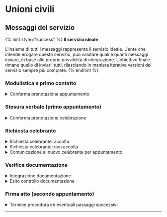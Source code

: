 # Unioni civili

## Messaggi del servizio

{% hint style="success" %}
**Il servizio ideale**

L'insieme di tutti i messaggi rappresenta il servizio ideale. L'ente che intende erogare questo servizio, può valutare quali e quanti messaggi inviare, in base alle proprie possibilità di integrazione. L'obiettivo finale rimane quello di inviarli tutti, rilasciando in maniera iterativa versioni del servizio sempre più complete.
{% endhint %}

### Modulistica e primo contatto

<details>

<summary>Conferma prenotazione appuntamento</summary>

:sparkles:<mark style="color:blue;">**Messaggio Premium**</mark> — Se hai un contratto Premium, ti consigliamo di configurare questo messaggio con promemoria Premium: i destinatari verranno avvisati dell‘avvicinarsi dell'appuntamento tramite notifica push.

***

**🖋 Titolo del messaggio:** Il tuo appuntamento

🗒 **Testo del messaggio:**

Hai prenotato un appuntamento per \<oggetto dell’appuntamento>.

Dove: \<indirizzo>

Quando: \<gg/mm/aaaa> alle \<hh:mm>

Per ulteriori informazioni, \[visita questo sito]\(URL).

**🪄 Pulsante:** Disdici appuntamento

***

**Destinatari:** Il cittadino che ha richiesto un appuntamento presso l’Ufficio matrimoni e Unioni civili del Comune per ufficializzare la richiesta di unione civile e firmare il verbale.

**Quando inviarlo:** Quando l’appuntamento è confermato.

**User story:** Come cittadino voglio ricevere una conferma quando l’appuntamento viene confermato dall’ente.

</details>

### Stesura verbale (primo appuntamento)

<details>

<summary>Conferma prenotazione celebrazione</summary>

:sparkles:<mark style="color:blue;">**Messaggio Premium**</mark> — Se hai un contratto Premium, ti consigliamo di configurare questo messaggio con promemoria Premium: i destinatari verranno avvisati dell‘avvicinarsi dell'appuntamento tramite notifica push.

***

**🖋 Titolo del messaggio:** La vostra celebrazione

🗒 **Testo del messaggio:** Siamo lieti di confermare la data di celebrazione della vostra unione civile!

Dove: \<indirizzo>

Quando: \<gg/mm/aaaa> alle \<hh:mm>

Per ulteriori informazioni, \[visita questo sito]\(URL).

**🪄 Pulsante:** n/a

***

**Destinatari:** Il cittadino che ha presentato richiesta di costituzione di unione civile.

**Quando inviarlo:** Quando l’ente conferma la data della celebrazione dell’unione Civile.

**User story:** Come cittadino voglio ricevere una conferma quando l’appuntamento viene confermato dall’ente.

</details>

### Richiesta celebrante

<details>

<summary>Richiesta celebrante: accolta</summary>

**🖋 Titolo del messaggio:** La tua richiesta è stata accolta

🗒 **Testo del messaggio:**

Ti confermiamo che  \<Nome> \<Cognome> sarà il celebrante della vostra unione civile.

\<Nome> \<Cognome> dovrà recarsi presso \<denominazione ufficio> entro il \<gg/mm/aaaa> per depositare la propria firma.

Per ulteriori informazioni, \[visita questo sito]\(URL).

**🪄 Pulsante:** n/a

***

**Destinatari:** Il cittadino che ha presentato richiesta di nuovo celebrante per la propria unione civile.

**Quando inviarlo:** Quando l’ente accoglie la richiesta.

**User story:** Come cittadino voglio ricevere aggiornamenti sullo stato della mia richiesta.

</details>

<details>

<summary>Richiesta celebrante: non accolta</summary>

**🖋  Titolo del messaggio:** La tua richiesta non è stata accolta

🗒 **Testo del messaggio:**

Purtroppo, \<Nome> \<Cognome> non potrà celebrare la vostra unione civile.

Per ulteriori informazioni, \[visita questo sito]\(URL).

**🪄 Pulsante:** n/a

***

**Destinatari:** Il cittadino che ha presentato richiesta di nuovo celebrante.

**Quando inviarlo:** Quando, verificata l’idoneità, l’ente rigetta la richiesta di nuovo celebrante.

**User story:** Come cittadino voglio ricevere aggiornamenti sullo stato di avanzamento della mia richiesta.

</details>

<details>

<summary>Comunicazione al nuovo celebrante per appuntamento</summary>

**🖋 Titolo del messaggio:** Conferma celebrazione unione civile

🗒 **Testo del messaggio:**

Ti confermiamo che il \<gg/mm/aaaa> celebrerai l’unione civile di \<Nome> \<Cognome> e \<Nome> \<Cognome>.

**Dove**: \<indirizzo>

**Quando:** \[Inserire qui i giorni e gli orari di apertura dello sportello]

Per ulteriori informazioni, \[visita questo sito]\(URL).

**🪄 Pulsante:** n/a

***

**Destinatari:** Il celebrante dell’unione civile scelto dalla coppia.

**Quando inviarlo:** Quando l’ente accoglie la richiesta di nuovo celebrante

**User story:** Come cittadino voglio ricevere conferma dei miei appuntamenti

</details>

### Verifica documentazione

<details>

<summary>Integrazione documentazione</summary>

**🖋 Titolo del messaggio:** Richiesta integrazione

🗒 **Testo del messaggio:**

Per elaborare la richiesta di costituzione di unione civile abbiamo bisogno di ricevere entro il \<gg/mm/aaaa> altri documenti.

Consulta il riepilogo della tua richiesta, \[visita questo sito]\(URL).

**🪄 Pulsante:** Aggiungi documenti

***

**Destinatari:** Il cittadino che ha presentato richiesta di costituzione di unione civile

**Quando inviarlo:** Quando l’ente ha bisogno di ulteriori documenti per l’elaborazione della richiesta.

**User story:** Come cittadino voglio ricevere aggiornamenti sullo stato di avanzamento della mia richiesta.

</details>

<details>

<summary>Esito controllo documentazione</summary>

**🖋 Titolo del messaggio:** Esito verifica documentazione

🗒 **Testo del messaggio:**

La verifica della documentazione presentata per la costituzione della vostra unione civile si è conclusa.

Per ulteriori informazioni, \[visita questo sito]\(URL).

**🪄 Pulsante:** n/a

***

**Destinatari:** Il cittadino che ha presentato richiesta di costituzione di unione civile

**Quando inviarlo:** Quando l’ente ha concluso le verifiche sulla documentazione presentata.

**User story:** Come cittadino voglio ricevere aggiornamenti sullo stato di avanzamento della mia richiesta.

</details>

### Firma atto (secondo appuntamento)

<details>

<summary>Termine procedura ed eventuali passaggi successivi</summary>

**🖋 Titolo del messaggio:** Congratulazioni!

🗒 **Testo del messaggio:**

Congratulazioni per la vostra unione civile!

\[Inserire qui indicazioni su eventuali passi successivi]

**🪄 Pulsante:** n/a

***

**Destinatari:** Il cittadino che ha presentato richiesta di costituzione di unione civile.

**Quando inviarlo:** Ad avvenuta celebrazione e firma dell’atto di unione civile.

**User story:** Come cittadino voglio ricevere comunicazioni su eventuali passaggi ulteriori alla firma dell’atto di unione civile.

</details>

***
